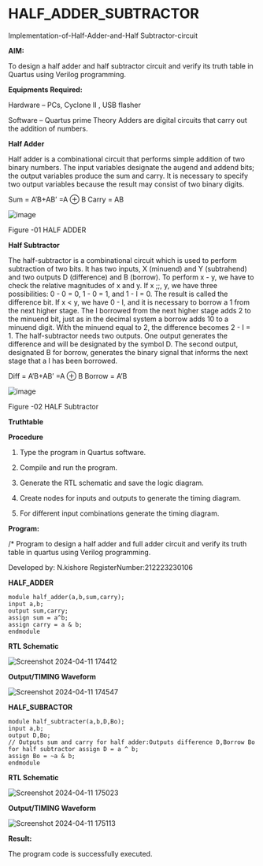 # HALF_ADDER_SUBTRACTOR

Implementation-of-Half-Adder-and-Half Subtractor-circuit

**AIM:**

To design a half adder and half subtractor circuit and verify its truth table in Quartus using Verilog programming.

**Equipments Required:**

Hardware – PCs, Cyclone II , USB flasher 

Software – Quartus prime Theory Adders are digital circuits that carry out the addition of numbers.

**Half Adder**

Half adder is a combinational circuit that performs simple addition of two binary numbers. The input variables designate the augend and addend bits; the output variables produce the sum and carry. It is necessary to specify two output variables because the result may consist of two binary digits.

Sum = A’B+AB’ =A ⊕ B Carry = AB

![image](https://github.com/naavaneetha/HALF_ADDER_SUBTRACTOR/assets/154305477/bd4a0b2c-cdbc-4184-ab08-81578f121e1f)

Figure -01 HALF ADDER

**Half Subtractor**

The half-subtractor is a combinational circuit which is used to perform subtraction of two bits. It has two inputs, X (minuend) and Y (subtrahend) and two outputs D (difference) and B (borrow). To perform x - y, we have to check the relative magnitudes of x and y. If x ;;, y, we have three possibilities: 0 - 0 = 0, 1 - 0 = 1, and 1 - I = 0. The result is called the difference bit. If x < y, we have 0 - I, and it is necessary to borrow a 1 from the next higher stage. The I borrowed from the next higher stage adds 2 to the minuend bit, just as in the decimal system a borrow adds 10 to a minuend digit. With the minuend equal to 2, the difference becomes 2 - I = 1. The half-subtractor needs two outputs. One output generates the difference and will be designated by the symbol D. The second output, designated B for borrow, generates the binary signal that informs the next stage that a I has been borrowed. 

Diff = A’B+AB’ =A ⊕ B
Borrow = A’B

 ![image](https://github.com/naavaneetha/HALF_ADDER_SUBTRACTOR/assets/154305477/d76b099c-513f-4e7c-843a-e2fd028a531a)

Figure -02 HALF Subtractor

**Truthtable**

**Procedure**

1.	Type the program in Quartus software.

2.	Compile and run the program.

3.	Generate the RTL schematic and save the logic diagram.

4.	Create nodes for inputs and outputs to generate the timing diagram.

5.	For different input combinations generate the timing diagram.


**Program:**

/* Program to design a half adder and full adder circuit and verify its truth table in quartus using Verilog programming.

Developed by: N.kishore  RegisterNumber:212223230106

**HALF_ADDER**
````
module half_adder(a,b,sum,carry);
input a,b;
output sum,carry;
assign sum = a^b;
assign carry = a & b;
endmodule
````

**RTL Schematic**

![Screenshot 2024-04-11 174412](https://github.com/anushanirudh/HALF_ADDER_SUBTRACTOR/assets/151725737/c9aaa982-5161-4358-9284-ba2790a24179)



**Output/TIMING Waveform**

![Screenshot 2024-04-11 174547](https://github.com/anushanirudh/HALF_ADDER_SUBTRACTOR/assets/151725737/e3259a2f-9cde-4b9d-a574-87bb3782a632)

**HALF_SUBRACTOR**

````
module half_subtracter(a,b,D,Bo);
input a,b;
output D,Bo;
// Outputs sum and carry for half adder:Outputs difference D,Borrow Bo for half subtractor assign D = a ^ b;
assign Bo = ~a & b;
endmodule
````

**RTL Schematic**

![Screenshot 2024-04-11 175023](https://github.com/anushanirudh/HALF_ADDER_SUBTRACTOR/assets/151725737/4ee92fe8-4141-4adf-ac52-c2a55a919f5b)

**Output/TIMING Waveform**

![Screenshot 2024-04-11 175113](https://github.com/anushanirudh/HALF_ADDER_SUBTRACTOR/assets/151725737/920b359d-43b5-4316-ac76-141bd021af9b)



**Result:**

The program code is successfully executed.
